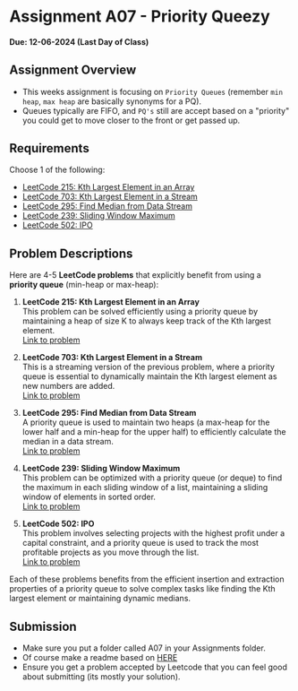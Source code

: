# Assignment A07 - Priority Queezy

#### Due: 12-06-2024 (Last Day of Class)

## Assignment Overview

- This weeks assignment is focusing on `Priority Queues` (remember `min heap`, `max heap` are basically synonyms for a PQ).
- Queues typically are FIFO, and `PQ's` still are accept based on a "priority" you could get to move closer to the front or get passed up. 

## Requirements

Choose 1 of the following:

- [LeetCode 215: Kth Largest Element in an Array](https://leetcode.com/problems/kth-largest-element-in-an-array/)
- [LeetCode 703: Kth Largest Element in a Stream](https://leetcode.com/problems/kth-largest-element-in-a-stream/)
- [LeetCode 295: Find Median from Data Stream](https://leetcode.com/problems/find-median-from-data-stream/)
- [LeetCode 239: Sliding Window Maximum](https://leetcode.com/problems/sliding-window-maximum/)
- [LeetCode 502: IPO](https://leetcode.com/problems/ipo/)

## Problem Descriptions

Here are 4-5 **LeetCode problems** that explicitly benefit from using a **priority queue** (min-heap or max-heap):

1. **LeetCode 215: Kth Largest Element in an Array**  
   This problem can be solved efficiently using a priority queue by maintaining a heap of size K to always keep track of the Kth largest element.  
   [Link to problem](https://leetcode.com/problems/kth-largest-element-in-an-array/)

2. **LeetCode 703: Kth Largest Element in a Stream**  
   This is a streaming version of the previous problem, where a priority queue is essential to dynamically maintain the Kth largest element as new numbers are added.  
   [Link to problem](https://leetcode.com/problems/kth-largest-element-in-a-stream/)

3. **LeetCode 295: Find Median from Data Stream**  
   A priority queue is used to maintain two heaps (a max-heap for the lower half and a min-heap for the upper half) to efficiently calculate the median in a data stream.  
   [Link to problem](https://leetcode.com/problems/find-median-from-data-stream/)

4. **LeetCode 239: Sliding Window Maximum**  
   This problem can be optimized with a priority queue (or deque) to find the maximum in each sliding window of a list, maintaining a sliding window of elements in sorted order.  
   [Link to problem](https://leetcode.com/problems/sliding-window-maximum/)

5. **LeetCode 502: IPO**  
   This problem involves selecting projects with the highest profit under a capital constraint, and a priority queue is used to track the most profitable projects as you move through the list.  
   [Link to problem](https://leetcode.com/problems/ipo/)

Each of these problems benefits from the efficient insertion and extraction properties of a priority queue to solve complex tasks like finding the Kth largest element or maintaining dynamic medians.

## Submission

- Make sure you put a folder called A07 in your Assignments folder.
- Of course make a readme based on [HERE](/Users/griffin/Sync/__currentCourses/4883-Programming_Techniques/Resources/03-Readmees/README.md)
- Ensure you get a problem accepted by Leetcode that you can feel good about submitting (its mostly your solution).

